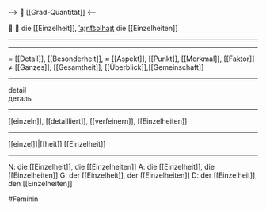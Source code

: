 --> 🧮 [[Grad-Quantität]] <--

🧐 🔴 die [[Einzelheit]], [ˈaɪ̯nt͡səlhaɪ̯t](https://youglish.com/pronounce/Einzelheit/german)
die [[Einzelheiten]]

---

---
= [[Detail]], [[Besonderheit]], 
≈ [[Aspekt]], [[Punkt]], [[Merkmal]], [[Faktor]]
≠ [[Ganzes]], [[Gesamtheit]], [[Überblick]],[[Gemeinschaft]]

---
detail  
деталь

---
[[einzeln]], [[detailliert]], [[verfeinern]], [[Einzelheiten]]

---
[[einzel]]|[[heit]]
[[Einzelheit]]


---
N: die [[Einzelheit]], die [[Einzelheiten]]
A: die [[Einzelheit]], die [[Einzelheiten]]
G: der [[Einzelheit]], der [[Einzelheiten]]
D: der [[Einzelheit]], den [[Einzelheiten]]

#Feminin 